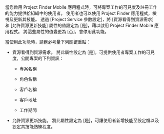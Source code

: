 當您啟用 Project Finder Mobile 應用程式時，可將專案工作的可見度及註冊工作的能力提供給組織中的使用者。 使用者也可以使用 Project Finder 應用程式，檢視及更新其技能。 透過 [Project Service 參數設定]，將 [資源看得到資源需求] 和 [允許資源更新技能] 屬性的值設定為 [是]，藉以啟用 Project Finder Mobile 應用程式。 將這些屬性的值變更為 [否]，會停用此功能。  
  
 當使用此功能時，請務必考量下列關鍵重點：  
  
-   資源看得到資源需求。 將此屬性設定為 [是]，可提供使用者專案工作的可見度，公開專案的下列資訊：  
  
    -   專案名稱  
  
    -   角色名稱  
  
    -   客戶名稱  
  
    -   客戶地址  
  
    -   工作期間  
  
-   允許資源更新技能。 將此屬性設定為 [是]，可讓使用者新增技能至設定檔以及設定其技能熟練程度。